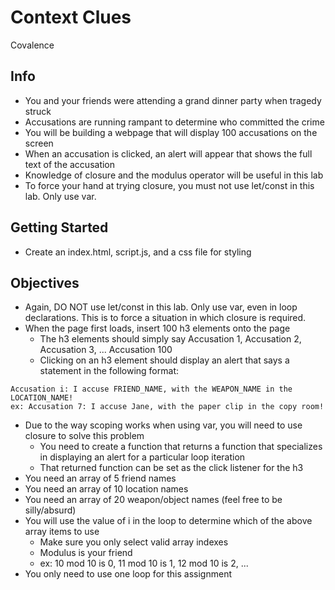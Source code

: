 # Context Clues

Covalence

## Info

* You and your friends were attending a grand dinner party when tragedy struck
* Accusations are running rampant to determine who committed the crime
* You will be building a webpage that will display 100 accusations on the screen
* When an accusation is clicked, an alert will appear that shows the full text of the accusation
* Knowledge of closure and the modulus operator will be useful in this lab
* To force your hand at trying closure, you must not use let/const in this lab. Only use var.

## Getting Started

* Create an index.html, script.js, and a css file for styling

## Objectives

* Again, DO NOT use let/const in this lab. Only use var, even in loop declarations. This is to force a situation in which closure is required.
* When the page first loads, insert 100 h3 elements onto the page
  * The h3 elements should simply say Accusation 1, Accusation 2, Accusation 3, ... Accusation 100
  * Clicking on an h3 element should display an alert that says a statement in the following format:

```Text
Accusation i: I accuse FRIEND_NAME, with the WEAPON_NAME in the LOCATION_NAME!
ex: Accusation 7: I accuse Jane, with the paper clip in the copy room!
```

* Due to the way scoping works when using var, you will need to use closure to solve this problem
  * You need to create a function that returns a function that specializes in displaying an alert for a particular loop iteration
  * That returned function can be set as the click listener for the h3
* You need an array of 5 friend names
* You need an array of 10 location names
* You need an array of 20 weapon/object names (feel free to be silly/absurd)
* You will use the value of i in the loop to determine which of the above array items to use
  * Make sure you only select valid array indexes
  * Modulus is your friend
  * ex: 10 mod 10 is 0, 11 mod 10 is 1, 12 mod 10 is 2, ...
* You only need to use one loop for this assignment